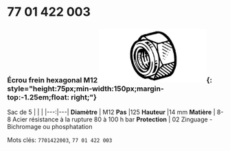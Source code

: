 # 77 01 422 003

### Écrou frein hexagonal M12 ![](../assets/images/parts/hex_brake_bolt.png){: style="height:75px;min-width:150px;margin-top:-1.25em;float: right;"}

Sac de 5
|   |   |
|---:|---|
**Diamètre** | M12
**Pas** |125
**Hauteur** |14 mm
**Matière** | 8-8 Acier résistance à la rupture 80 à 100 h bar
**Protection** | 02 Zinguage - Bichromage ou phosphatation

Mots clés: `7701422003`, `77 01 422 003`
